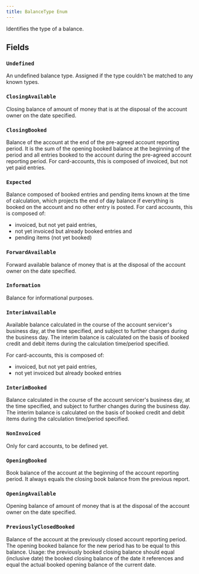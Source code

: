 ```yaml
---
title: BalanceType Enum
---
```


Identifies the type of a balance.

## Fields

### `Undefined`

An undefined balance type. Assigned if the type couldn't be matched to any known types.

### `ClosingAvailable`

Closing balance of amount of money that is at the disposal of the account owner on the date specified.

### `ClosingBooked`

Balance of the account at the end of the pre-agreed account reporting period. It is the sum of the opening booked balance at the beginning of the period and all entries booked to the account during the pre-agreed account reporting period. For card-accounts, this is composed of invoiced, but not yet paid entries.

### `Expected`

Balance composed of booked entries and pending items known at the time of calculation, which projects the end of day balance if everything is booked on the account and no other entry is posted. For card accounts, this is composed of:

- invoiced, but not yet paid entries,
- not yet invoiced but already booked entries and
- pending items (not yet booked)

### `ForwardAvailable`

Forward available balance of money that is at the disposal of the account owner on the date specified.

### `Information`

Balance for informational purposes.

### `InterimAvailable`

Available balance calculated in the course of the account servicer's business day, at the time specified, and subject to further changes during the business day. The interim balance is calculated on the basis of booked credit and debit items during the calculation time/period specified.

For card-accounts, this is composed of:

- invoiced, but not yet paid entries,
- not yet invoiced but already booked entries

### `InterimBooked`

Balance calculated in the course of the account servicer's business day, at the time specified, and subject to further changes during the business day. The interim balance is calculated on the basis of booked credit and debit items during the calculation time/period specified.

### `NonInvoiced`

Only for card accounts, to be defined yet.

### `OpeningBooked`

Book balance of the account at the beginning of the account reporting period. It always equals the closing book balance from the previous report.

### `OpeningAvailable`

Opening balance of amount of money that is at the disposal of the account owner on the date specified.

### `PreviouslyClosedBooked`

Balance of the account at the previously closed account reporting period. The opening booked balance for the new period has to be equal to this balance. Usage: the previously booked closing balance should equal (inclusive date) the booked closing balance of the date it references and equal the actual booked opening balance of the current date.
